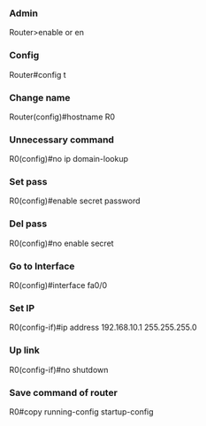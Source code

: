 ### Admin
Router>enable or en

### Config
Router#config t

### Change name
Router(config)#hostname R0

### Unnecessary command
R0(config)#no ip domain-lookup

### Set pass
R0(config)#enable secret password

### Del pass
R0(config)#no enable secret

### Go to Interface
R0(config)#interface fa0/0

### Set IP
R0(config-if)#ip address 192.168.10.1 255.255.255.0

### Up link
R0(config-if)#no shutdown

### Save command of router
R0#copy running-config startup-config









